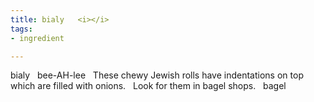 ```yaml
---
title: bialy   <i></i>
tags:
- ingredient

---
```

bialy    bee-AH-lee    These chewy Jewish rolls have indentations on top which are filled with onions.   Look for them in bagel shops.   bagel
